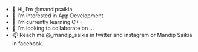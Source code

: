 - 👋 Hi, I’m @mandipsaikia
- 👀 I’m interested in App Development
- 🌱 I’m currently learning C++
- 💞️ I’m looking to collaborate on ...
- 📫 Reach me @_mandip_saikia in twitter and instagram or Mandip Saikia in facebook.

<!---
mandipsaikia/mandipsaikia is a ✨ special ✨ repository because its `README.md` (this file) appears on your GitHub profile.
You can click the Preview link to take a look at your changes.
--->
